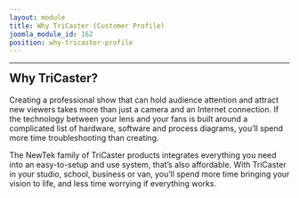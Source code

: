 ```yaml
---
layout: module
title: Why TriCaster (Customer Profile)
joomla_module_id: 162
position: why-tricaster-profile
---
```

<hr/>
<h2 style="margin-top: 5px;"><strong>Why TriCaster?</strong></h2>
<p>Creating a professional show that can hold audience attention and attract new viewers takes more than just a camera and an Internet connection. If the technology between your lens and your fans is built around a complicated list of hardware, software and process diagrams, you’ll spend more time troubleshooting than creating.</p>
<p>The NewTek family of TriCaster products integrates everything you need into an easy-to-setup and use system, that’s also affordable. With TriCaster in your studio, school, business or van, you’ll spend more time bringing your vision to life, and less time worrying if everything works.</p>
<!--
<p><a href="http://pages.newtek.com/which-tricaster.html">Which TriCaster is right for you?</a></p>
-->
